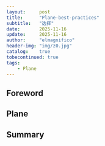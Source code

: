 ```yaml
---
layout:     post
title:      "Plane-best-practices"
subtitle:   "选择"
date:       2025-11-16
update:     2025-11-16
author:     "elmagnifico"
header-img: "img/z0.jpg"
catalog:    true
tobecontinued: true
tags:
    - Plane
---
```


## Foreword



## Plane





## Summary

